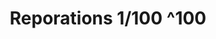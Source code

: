 ---
pid: ch562
title: Reporations 1/100 ^100
location_transcription: 50th and Spruce, Torresdale Ave+...
coordinates: "[-75.221918806986, 39.954210215647]"
zipcode: 
gen_neighborhood: 
neighborhood: 
outside_phl: 
age: 
age_range: 
instagram: 
image_file_name: ch_562.jpg
proposal_transcription: |-
  Serves 2 functions:
  1. Memorializes black folk murdered by police
  2. Offers free counseling and mental healthcare for black folk
topic: African Americans,Health,Inequality,Violence
topic_summary: 0, 0, 0, 0
type: Memorial
keywords_other: 
credit: 
image_labels: 
twitter: 
facebook: 
permalink: "/monuments/ch562/"
layout: item-page
---